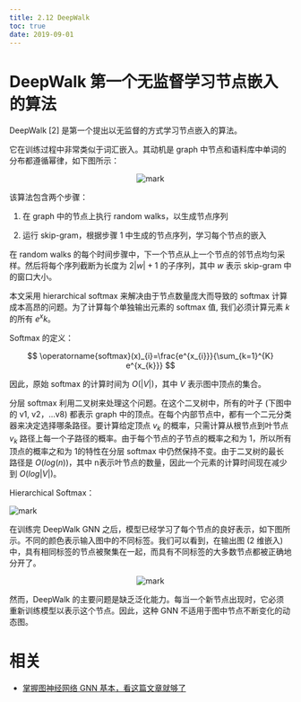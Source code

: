 ```yaml
---
title: 2.12 DeepWalk
toc: true
date: 2019-09-01
---
```

# DeepWalk 第一个无监督学习节点嵌入的算法


DeepWalk [2] 是第一个提出以无监督的方式学习节点嵌入的算法。

它在训练过程中非常类似于词汇嵌入。其动机是 graph 中节点和语料库中单词的分布都遵循幂律，如下图所示：


<center>

![mark](http://images.iterate.site/blog/image/20190901/apKQGwWOktla.png?imageslim)

</center>
该算法包含两个步骤：

1. 在 graph 中的节点上执行 random walks，以生成节点序列

2. 运行 skip-gram，根据步骤 1 中生成的节点序列，学习每个节点的嵌入

在 random walks 的每个时间步骤中，下一个节点从上一个节点的邻节点均匀采样。然后将每个序列截断为长度为 $2|w| + 1$ 的子序列，其中 $w$ 表示 skip-gram 中的窗口大小。

本文采用 hierarchical softmax 来解决由于节点数量庞大而导致的 softmax 计算成本高昂的问题。为了计算每个单独输出元素的 softmax 值, 我们必须计算元素 $k$ 的所有 $e ^ xk$。

Softmax 的定义：

$$
\operatorname{softmax}(x)_{i}=\frac{e^{x_{i}}}{\sum_{k=1}^{K} e^{x_{k}}}
$$


因此，原始 softmax 的计算时间为 $O(|V|)$，其中 $V$ 表示图中顶点的集合。

分层 softmax 利用二叉树来处理这个问题。在这个二叉树中，所有的叶子 (下图中的 v1, v2，…v8) 都表示 graph 中的顶点。在每个内部节点中，都有一个二元分类器来决定选择哪条路径。要计算给定顶点 $v_k$ 的概率，只需计算从根节点到叶节点 $v_k$ 路径上每一个子路径的概率。由于每个节点的子节点的概率之和为 1，所以所有顶点的概率之和为 1的特性在分层 softmax 中仍然保持不变。由于二叉树的最长路径是 $O(log(n))$，其中 n表示叶节点的数量，因此一个元素的计算时间现在减少到 $O(log|V|)$。

Hierarchical Softmax：

![mark](http://images.iterate.site/blog/image/20190901/0vF3oYhdKHzU.png?imageslim)




在训练完 DeepWalk GNN 之后，模型已经学习了每个节点的良好表示，如下图所示。不同的颜色表示输入图中的不同标签。我们可以看到，在输出图 (2 维嵌入) 中，具有相同标签的节点被聚集在一起，而具有不同标签的大多数节点都被正确地分开了。

<center>

![mark](http://images.iterate.site/blog/image/20190901/Stw36kN4Lu1V.png?imageslim)

</center>

然而，DeepWalk 的主要问题是缺乏泛化能力。每当一个新节点出现时，它必须重新训练模型以表示这个节点。因此，这种 GNN 不适用于图中节点不断变化的动态图。


# 相关

- [掌握图神经网络 GNN 基本，看这篇文章就够了](https://posts.careerengine.us/p/5c64eebe4337430d41ceae7a)
